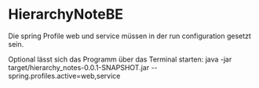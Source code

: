 # HierarchyNoteBE

Die spring Profile web und service müssen in der run configuration gesetzt sein.

Optional lässt sich das Programm über das Terminal starten: java -jar target/hierarchy_notes-0.0.1-SNAPSHOT.jar --spring.profiles.active=web,service 


